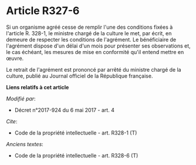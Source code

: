 # Article R327-6

Si un organisme agréé cesse de remplir l'une des conditions fixées à l'article R. 328-1, le ministre chargé de la culture le
met, par écrit, en demeure de respecter les conditions de l'agrément. Le bénéficiaire de l'agrément dispose d'un délai d'un
mois pour présenter ses observations et, le cas échéant, les mesures de mise en conformité qu'il entend mettre en œuvre. 

Le retrait de l'agrément est prononcé par arrêté du ministre chargé de la culture, publié au Journal officiel de la
République française.

**Liens relatifs à cet article**

_Modifié par_:

  - Décret n°2017-924 du 6 mai 2017 - art. 4

_Cite_:

  - Code de la propriété intellectuelle - art. R328-1 (T)

_Anciens textes_:

  - Code de la propriété intellectuelle - art. R328-6 (T)
